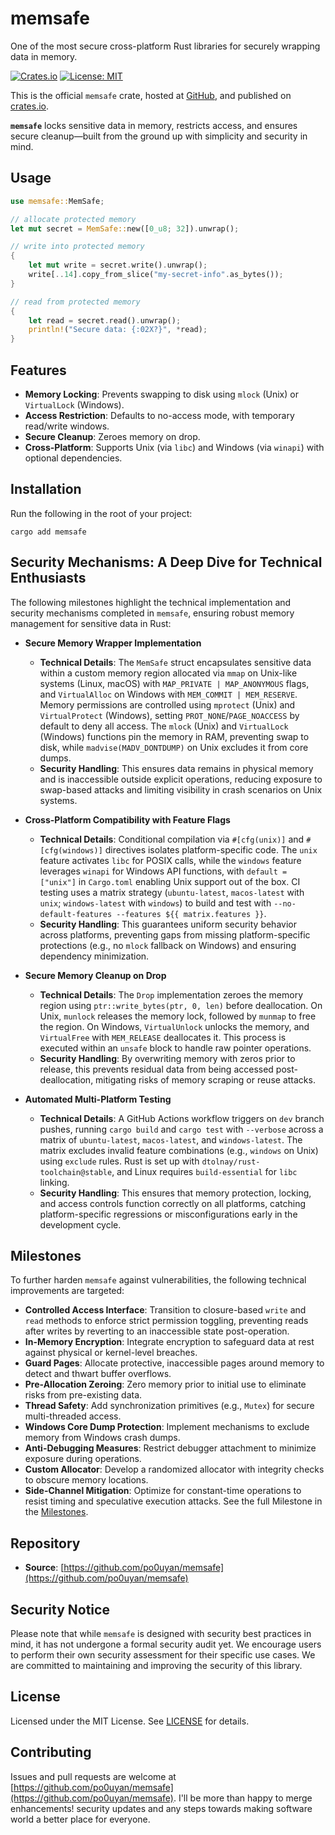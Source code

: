 # memsafe
One of the most secure cross-platform Rust libraries for securely wrapping data in memory.

[![Crates.io](https://img.shields.io/crates/v/memsafe.svg)](https://crates.io/crates/memsafe)
[![License: MIT](https://img.shields.io/badge/License-MIT-yellow.svg)](https://opensource.org/licenses/MIT)

This is the official `memsafe` crate, hosted at [GitHub](https://github.com/po0uyan/memsafe), and published on [crates.io](https://crates.io/crates/memsafe).


**`memsafe`** locks sensitive data in memory, restricts access, and ensures secure cleanup—built from the ground up with simplicity and security in mind.

## Usage

```rust
use memsafe::MemSafe;

// allocate protected memory
let mut secret = MemSafe::new([0_u8; 32]).unwrap();

// write into protected memory
{
    let mut write = secret.write().unwrap();
    write[..14].copy_from_slice("my-secret-info".as_bytes());
}

// read from protected memory
{
    let read = secret.read().unwrap();
    println!("Secure data: {:02X?}", *read);
}
```
## Features
- **Memory Locking**: Prevents swapping to disk using `mlock` (Unix) or `VirtualLock` (Windows).
- **Access Restriction**: Defaults to no-access mode, with temporary read/write windows.
- **Secure Cleanup**: Zeroes memory on drop.
- **Cross-Platform**: Supports Unix (via `libc`) and Windows (via `winapi`) with optional dependencies.

## Installation
Run the following in the root of your project:
```shell
cargo add memsafe
```

## Security Mechanisms: A Deep Dive for Technical Enthusiasts

The following milestones highlight the technical implementation and security mechanisms completed in `memsafe`, ensuring robust memory management for sensitive data in Rust:

- **Secure Memory Wrapper Implementation**
    - **Technical Details**: The `MemSafe` struct encapsulates sensitive data within a custom memory region allocated via `mmap` on Unix-like systems (Linux, macOS) with `MAP_PRIVATE | MAP_ANONYMOUS` flags, and `VirtualAlloc` on Windows with `MEM_COMMIT | MEM_RESERVE`. Memory permissions are controlled using `mprotect` (Unix) and `VirtualProtect` (Windows), setting `PROT_NONE`/`PAGE_NOACCESS` by default to deny all access. The `mlock` (Unix) and `VirtualLock` (Windows) functions pin the memory in RAM, preventing swap to disk, while `madvise(MADV_DONTDUMP)` on Unix excludes it from core dumps.
    - **Security Handling**: This ensures data remains in physical memory and is inaccessible outside explicit operations, reducing exposure to swap-based attacks and limiting visibility in crash scenarios on Unix systems.

- **Cross-Platform Compatibility with Feature Flags**
    - **Technical Details**: Conditional compilation via `#[cfg(unix)]` and `#[cfg(windows)]` directives isolates platform-specific code. The `unix` feature activates `libc` for POSIX calls, while the `windows` feature leverages `winapi` for Windows API functions, with `default = ["unix"]` in `Cargo.toml` enabling Unix support out of the box. CI testing uses a matrix strategy (`ubuntu-latest`, `macos-latest` with `unix`; `windows-latest` with `windows`) to build and test with `--no-default-features --features ${{ matrix.features }}`.
    - **Security Handling**: This guarantees uniform security behavior across platforms, preventing gaps from missing platform-specific protections (e.g., no `mlock` fallback on Windows) and ensuring dependency minimization.

- **Secure Memory Cleanup on Drop**
    - **Technical Details**: The `Drop` implementation zeroes the memory region using `ptr::write_bytes(ptr, 0, len)` before deallocation. On Unix, `munlock` releases the memory lock, followed by `munmap` to free the region. On Windows, `VirtualUnlock` unlocks the memory, and `VirtualFree` with `MEM_RELEASE` deallocates it. This process is executed within an `unsafe` block to handle raw pointer operations.
    - **Security Handling**: By overwriting memory with zeros prior to release, this prevents residual data from being accessed post-deallocation, mitigating risks of memory scraping or reuse attacks.

- **Automated Multi-Platform Testing**
    - **Technical Details**: A GitHub Actions workflow triggers on `dev` branch pushes, running `cargo build` and `cargo test` with `--verbose` across a matrix of `ubuntu-latest`, `macos-latest`, and `windows-latest`. The matrix excludes invalid feature combinations (e.g., `windows` on Unix) using `exclude` rules. Rust is set up with `dtolnay/rust-toolchain@stable`, and Linux requires `build-essential` for `libc` linking.
    - **Security Handling**: This ensures that memory protection, locking, and access controls function correctly on all platforms, catching platform-specific regressions or misconfigurations early in the development cycle.


## Milestones
To further harden `memsafe` against vulnerabilities, the following technical improvements are targeted:

- **Controlled Access Interface**: Transition to closure-based `write` and `read` methods to enforce strict permission toggling, preventing reads after writes by reverting to an inaccessible state post-operation.
- **In-Memory Encryption**: Integrate encryption to safeguard data at rest against physical or kernel-level breaches.
- **Guard Pages**: Allocate protective, inaccessible pages around memory to detect and thwart buffer overflows.
- **Pre-Allocation Zeroing**: Zero memory prior to initial use to eliminate risks from pre-existing data.
- **Thread Safety**: Add synchronization primitives (e.g., `Mutex`) for secure multi-threaded access.
- **Windows Core Dump Protection**: Implement mechanisms to exclude memory from Windows crash dumps.
- **Anti-Debugging Measures**: Restrict debugger attachment to minimize exposure during operations.
- **Custom Allocator**: Develop a randomized allocator with integrity checks to obscure memory locations.
- **Side-Channel Mitigation**: Optimize for constant-time operations to resist timing and speculative execution attacks.
  See the full Milestone in the [Milestones](https://github.com/po0uyan/memsafe/milestones).


## Repository
- **Source**: [https://github.com/po0uyan/memsafe](https://github.com/po0uyan/memsafe)

## Security Notice
Please note that while `memsafe` is designed with security best practices in mind, it has not undergone a formal security audit yet. We encourage users to perform their own security assessment for their specific use cases. We are committed to maintaining and improving the security of this library.

## License
Licensed under the MIT License. See [LICENSE](LICENSE) for details.

## Contributing
Issues and pull requests are welcome at [https://github.com/po0uyan/memsafe](https://github.com/po0uyan/memsafe).
I'll be more than happy to merge enhancements! security updates and any steps towards making software world a better place for everyone.
